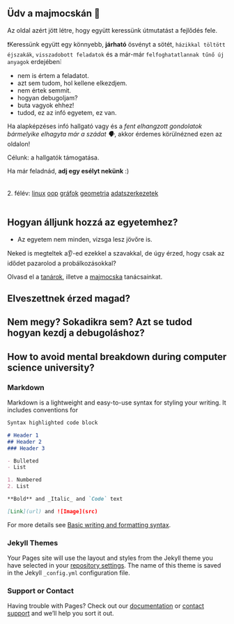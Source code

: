 ## Üdv a majmocskán 🙉

Az oldal azért jött létre, hogy együtt keressünk útmutatást a fejlődés fele.

❗Keressünk együtt egy könnyebb, **járható** ösvényt a sötét, `házikkal töltött éjszakák`, `visszadobott feladatok` és a már-már `felfoghatatlannak tűnő új anyagok` erdejében❕

- nem is értem a feladatot.
- azt sem tudom, hol kellene elkezdjem.
- nem értek semmit.
- hogyan debugoljam?
- buta vagyok ehhez!
- tudod, ez az infó egyetem, ez van.

Ha alapképzéses infó hallgató vagy és a _fent elhangzott gondolatok bármelyike elhagyta már a szádat 🗣️_, akkor érdemes körülnézned ezen az oldalon!  

Célunk: a hallgatók támogatása.

Ha már feladnád, **adj egy esélyt nekünk** :)  
<br>
<br>
2. félév: [linux]() [oop]() [gráfok]() [geometria]() [adatszerkezetek]()
<br>
<br>
## Hogyan álljunk hozzá az egyetemhez?

- Az egyetem nem minden, vizsga lesz jövőre is.

Neked is megteltek a👂-ed ezekkel a szavakkal, de úgy érzed, hogy csak az idődet pazarolod a probálkozásokkal?

Olvasd el a [tanárok](), illetve a [majmocska]() tanácsainkat.

## Elveszettnek érzed magad?

## Nem megy? Sokadikra sem? Azt se tudod hogyan kezdj a debugoláshoz?

## How to avoid mental breakdown during computer science university?

### Markdown

Markdown is a lightweight and easy-to-use syntax for styling your writing. It includes conventions for

```markdown
Syntax highlighted code block

# Header 1
## Header 2
### Header 3

- Bulleted
- List

1. Numbered
2. List

**Bold** and _Italic_ and `Code` text

[Link](url) and ![Image](src)
```

For more details see [Basic writing and formatting syntax](https://docs.github.com/en/github/writing-on-github/getting-started-with-writing-and-formatting-on-github/basic-writing-and-formatting-syntax).

### Jekyll Themes

Your Pages site will use the layout and styles from the Jekyll theme you have selected in your [repository settings](https://github.com/slevi123/HelpyMonkey/settings/pages). The name of this theme is saved in the Jekyll `_config.yml` configuration file.

### Support or Contact

Having trouble with Pages? Check out our [documentation](https://docs.github.com/categories/github-pages-basics/) or [contact support](https://support.github.com/contact) and we’ll help you sort it out.
